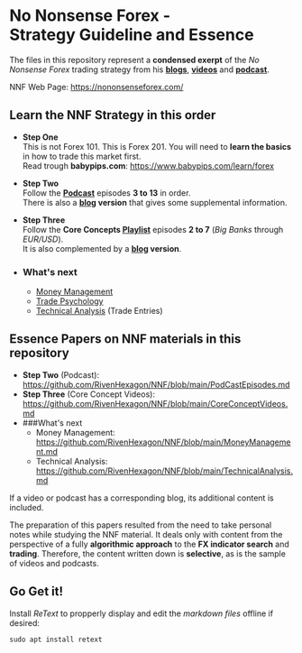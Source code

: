 # No Nonsense Forex -<br>Strategy Guideline and Essence

The files in this repository represent a **condensed exerpt** of the *No Nonsense Forex* trading strategy from his **[blogs](https://nononsenseforex.com/forex-blog/ "NNF blog")**, **[videos](https://www.youtube.com/channel/UCc8IRYpgBr4NGbaQFnd2b-A "youtube")** and **[podcast](https://nononsenseforex.com/forex-podcast/)**.

NNF Web Page: <https://nononsenseforex.com/>

## Learn the NNF Strategy in this order

* **Step One**<br>
  This is not Forex 101. This is Forex 201. You will need to **learn the basics** in how to trade this
  market first.<br>
  Read trough **babypips.com**: <https://www.babypips.com/learn/forex>

* **Step Two**<br>
Follow the **[Podcast](https://nononsenseforex.com/forex-podcast/)** episodes **3 to 13** in order.
<br>There is also a **[blog](https://nononsenseforex.com/forex-blog/page/9/ "podcast blog") version** that
gives some supplemental information.

* **Step Three**<br>
Follow the **Core Concepts [Playlist](https://youtube.com/playlist?list=PLPqWQo6-TXfHyC12MRHK5doA5oUeGwpkV "youtube")** episodes **2 to 7** (*Big Banks* through *EUR/USD*).<br>It is also complemented by a **[blog](https://nononsenseforex.com/category/forex-basics/ "core concept blog") version**.

* ### What's next
    * [Money Management](https://www.youtube.com/playlist?list=PLPqWQo6-TXfE8G_Mmxow0znSSoWTu44e7 "YouTube playlist")
    * [Trade Psychology](https://www.youtube.com/playlist?list=PLPqWQo6-TXfHvb2XDgU-WgFIubbo3gBVR "YouTube playlist")
    * [Technical Analysis](https://www.youtube.com/playlist?list=PLPqWQo6-TXfE_EEypsX7-by2qub_S09WN "YouTube playlist") (Trade Entries)

## Essence Papers on NNF materials in this repository
* **Step Two** (Podcast):<br>
  <https://github.com/RivenHexagon/NNF/blob/main/PodCastEpisodes.md>
* **Step Three** (Core Concept Videos):<br>
  <https://github.com/RivenHexagon/NNF/blob/main/CoreConceptVideos.md>
* ###What's next
    * Money Management:<br>
  <https://github.com/RivenHexagon/NNF/blob/main/MoneyManagement.md>
    * Technical Analysis:<br>
  <https://github.com/RivenHexagon/NNF/blob/main/TechnicalAnalysis.md>

If a video or podcast has a corresponding blog, its additional content is included.

The preparation of this papers resulted from the need to take personal notes while studying the NNF material. It deals only with content from the perspective of a fully **algorithmic approach** to the **FX indicator search** and **trading**. Therefore, the content written down is **selective**, as is the sample of videos and podcasts.

## Go Get it!
Install *ReText* to propperly display and edit the *markdown files* offline if desired:

`sudo apt install retext`

